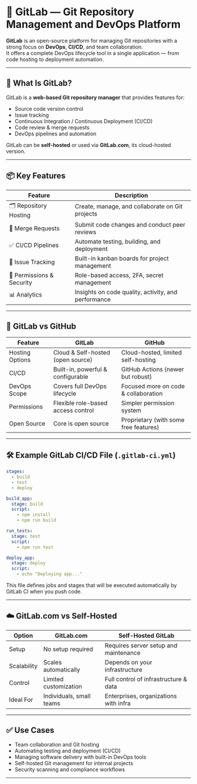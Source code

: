 # 🧰 GitLab — Git Repository Management and DevOps Platform

**GitLab** is an open-source platform for managing Git repositories with a strong focus on **DevOps**, **CI/CD**, and team collaboration.  
It offers a complete DevOps lifecycle tool in a single application — from code hosting to deployment automation.

---

## 🚀 What Is GitLab?

GitLab is a **web-based Git repository manager** that provides features for:

- Source code version control
- Issue tracking
- Continuous Integration / Continuous Deployment (CI/CD)
- Code review & merge requests
- DevOps pipelines and automation

GitLab can be **self-hosted** or used via **GitLab.com**, its cloud-hosted version.

---

## 📦 Key Features

| Feature                   | Description                                         |
| ------------------------- | --------------------------------------------------- |
| 🗂️ Repository Hosting     | Create, manage, and collaborate on Git projects     |
| 🔄 Merge Requests         | Submit code changes and conduct peer reviews        |
| ✅ CI/CD Pipelines        | Automate testing, building, and deployment          |
| 🐞 Issue Tracking         | Built-in kanban boards for project management       |
| 🔐 Permissions & Security | Role-based access, 2FA, secret management           |
| 📊 Analytics              | Insights on code quality, activity, and performance |

---

## 🧪 GitLab vs GitHub

| Feature         | GitLab                             | GitHub                                |
| --------------- | ---------------------------------- | ------------------------------------- |
| Hosting Options | Cloud & Self-hosted (open source)  | Cloud-hosted, limited self-hosting    |
| CI/CD           | Built-in, powerful & configurable  | GitHub Actions (newer but robust)     |
| DevOps Scope    | Covers full DevOps lifecycle       | Focused more on code & collaboration  |
| Permissions     | Flexible role-based access control | Simpler permission system             |
| Open Source     | Core is open source                | Proprietary (with some free features) |

---

## 🛠️ Example GitLab CI/CD File (`.gitlab-ci.yml`)

```yaml
stages:
  - build
  - test
  - deploy

build_app:
  stage: build
  script:
    - npm install
    - npm run build

run_tests:
  stage: test
  script:
    - npm run test

deploy_app:
  stage: deploy
  script:
    - echo "Deploying app..."
```

This file defines jobs and stages that will be executed automatically by GitLab CI when you push code.

---

## ☁️ GitLab.com vs Self-Hosted

| Option      | GitLab.com               | Self-Hosted GitLab                    |
| ----------- | ------------------------ | ------------------------------------- |
| Setup       | No setup required        | Requires server setup and maintenance |
| Scalability | Scales automatically     | Depends on your infrastructure        |
| Control     | Limited customization    | Full control of infrastructure & data |
| Ideal For   | Individuals, small teams | Enterprises, organizations with infra |

---

## ✅ Use Cases

- Team collaboration and Git hosting
- Automating testing and deployment (CI/CD)
- Managing software delivery with built-in DevOps tools
- Self-hosted Git management for internal projects
- Security scanning and compliance workflows

---
